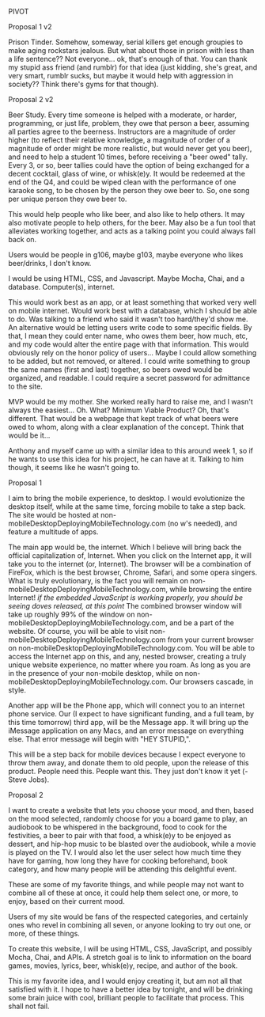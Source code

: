 PIVOT

Proposal 1 v2

Prison Tinder. Somehow, someway, serial killers get enough groupies to make aging rockstars jealous. But what about those in prison with less than a life sentence?? Not everyone... ok, that's enough of that. You can thank my stupid ass friend (and rumblr) for that idea (just kidding, she's great, and very smart, rumblr sucks, but maybe it would help with aggression in society?? Think there's gyms for that though).

Proposal 2 v2

Beer Study. Every time someone is helped with a moderate, or harder, programming, or just life, problem, they owe that person a beer, assuming all parties agree to the beerness. Instructors are a magnitude of order higher (to reflect their relative knowledge, a magnitude of order of a magnitude of order might be more realistic, but would never get you beer), and need to help a student 10 times, before receiving a "beer owed" tally. Every 3, or so, beer tallies could have the option of being exchanged for a decent cocktail, glass of wine, or whisk(e)y. It would be redeemed at the end of the Q4, and could be wiped clean with the performance of one karaoke song, to be chosen by the person they owe beer to. So, one song per unique person they owe beer to.

This would help people who like beer, and also like to help others. It may also motivate people to help others, for the beer. May also be a fun tool that alleviates working together, and acts as a talking point you could always fall back on.

Users would be people in g106, maybe g103, maybe everyone who likes beer/drinks, I don't know.

I would be using HTML, CSS, and Javascript. Maybe Mocha, Chai, and a database. Computer(s), internet.

This would work best as an app, or at least something that worked very well on mobile internet. Would work best with a database, which I should be able to do. Was talking to a friend who said it wasn't too hard/they'd show me. An alternative would be letting users write code to some specific fields. By that, I mean they could enter name, who owes them beer, how much, etc, and my code would alter the entire page with that information. This would obviously rely on the honor policy of users... Maybe I could allow something to be added, but not removed, or altered. I could write something to group the same names (first and last) together, so beers owed would be organized, and readable. I could require a secret password for admittance to the site.

MVP would be my mother. She worked really hard to raise me, and I wasn't always the easiest... Oh. What? Minimum Viable Product? Oh, that's different. That would be a webpage that kept track of what beers were owed to whom, along with a clear explanation of the concept. Think that would be it...

Anthony and myself came up with a similar idea to this around week 1, so if he wants to use this idea for his project, he can have at it. Talking to him though, it seems like he wasn't going to.

Proposal 1

I aim to bring the mobile experience, to desktop. I would evolutionize the desktop itself, while at the same time, forcing mobile to take a step back. The site would be hosted at non-mobileDesktopDeployingMobileTechnology.com (no w's needed), and feature a multitude of apps.

The main app would be, the internet. Which I believe will bring back the official capitalization of, Internet. When you click on the Internet app, it will take you to the internet (or, Internet). The browser will be a combination of FireFox, which is the best browser, Chrome, Safari, and some opera singers. What is truly evolutionary, is the fact you will remain on non-mobileDesktopDeployingMobileTechnology.com, while browsing the entire Internet! *if the embedded JavaScript is working properly, you should be seeing doves released, at this point* The combined browser window will take up roughly 99% of the window on non-mobileDesktopDeployingMobileTechnology.com, and be a part of the website. Of course, you will be able to visit non-mobileDesktopDeployingMobileTechnology.com from your current browser on non-mobileDesktopDeployingMobileTechnology.com. You will be able to access the Internet app on this, and any, nested browser, creating a truly unique website experience, no matter where you roam. As long as you are in the presence of your non-mobile desktop, while on non-mobileDesktopDeployingMobileTechnology.com. Our browsers cascade, in style.

Another app will be the Phone app, which will connect you to an internet phone service. Our (I expect to have significant funding, and a full team, by this time tomorrow) third app, will be the Message app. It will bring up the iMessage application on any Macs, and an error message on everything else. That error message will begin with "HEY STUPID,".

This will be a step back for mobile devices because I expect everyone to throw them away, and donate them to old people, upon the release of this product. People need this. People want this. They just don't know it yet (-Steve Jobs).


Proposal 2

I want to create a website that lets you choose your mood, and then, based on the mood selected, randomly choose for you a board game to play, an audiobook to be whispered in the background, food to cook for the festivities, a beer to pair with that food, a whisk(e)y to be enjoyed as dessert, and hip-hop music to be blasted over the audiobook, while a movie is played on the TV. I would also let the user select how much time they have for gaming, how long they have for cooking beforehand, book category, and how many people will be attending this delightful event.

These are some of my favorite things, and while people may not want to combine all of these at once, it could help them select one, or more, to enjoy, based on their current mood.

Users of my site would be fans of the respected categories, and certainly ones who revel in combining all seven, or anyone looking to try out one, or more, of these things.

To create this website, I will be using HTML, CSS, JavaScript, and possibly Mocha, Chai, and APIs. A stretch goal is to link to information on the board games, movies, lyrics, beer, whisk(e)y, recipe, and author of the book.

This is my favorite idea, and I would enjoy creating it, but am not all that satisfied with it. I hope to have a better idea by tonight, and will be drinking some brain juice with cool, brilliant people to facilitate that process. This shall not fail.
